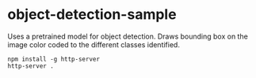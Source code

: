 # object-detection-sample

Uses a pretrained model for object detection.
Draws bounding box on the image color coded to the different classes identified.

```
npm install -g http-server
http-server .
```
